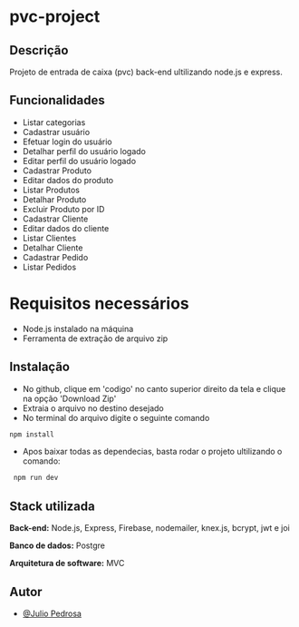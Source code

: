 
# pvc-project

## Descrição

Projeto de entrada de caixa (pvc) back-end ultilizando node.js e express.

## Funcionalidades

- Listar categorias
- Cadastrar usuário
- Efetuar login do usuário
- Detalhar perfil do usuário logado
- Editar perfil do usuário logado
- Cadastrar Produto
- Editar dados do produto
- Listar Produtos
- Detalhar Produto
- Excluir Produto por ID
- Cadastrar Cliente
- Editar dados do cliente
- Listar Clientes
- Detalhar Cliente
- Cadastrar Pedido
- Listar Pedidos

# Requisitos necessários
- Node.js instalado na máquina
- Ferramenta de extração de arquivo zip 


## Instalação

- No github, clique em 'codigo' no canto superior direito da tela e clique na opção 'Download Zip'
- Extraia o arquivo no destino desejado
- No terminal do arquivo digite o seguinte comando

```bash 
npm install
```

- Apos baixar todas as dependecias, basta rodar o projeto ultilizando o comando:

```bash
 npm run dev
```


## Stack utilizada

**Back-end:** Node.js, Express, Firebase, nodemailer, knex.js, bcrypt, jwt e joi

**Banco de dados:** Postgre

**Arquitetura de software:** MVC

## Autor

- [@Julio Pedrosa](https://www.github.com/jcysar)
